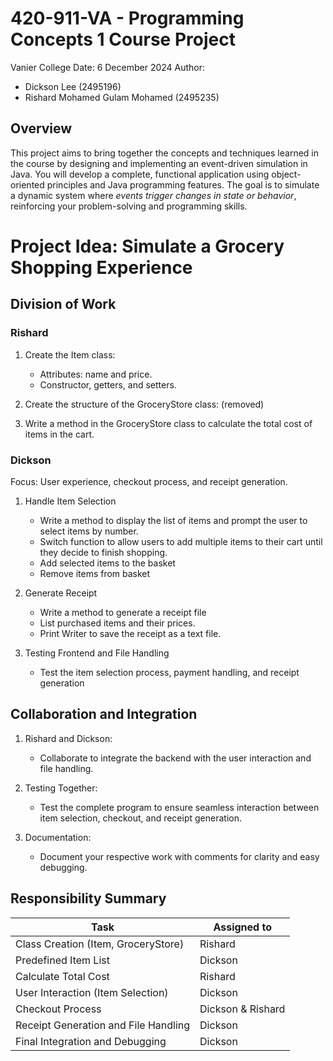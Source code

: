 # 420-911-VA - Programming Concepts 1 Course Project

Vanier College
Date: 6 December 2024
Author:

- Dickson Lee (2495196)
- Rishard Mohamed Gulam Mohamed (2495235)

## Overview

This project aims to bring together the concepts and techniques learned in the course by designing and implementing an event-driven
simulation in Java. You will develop a complete, functional application using object-oriented principles and Java programming features.
The goal is to simulate a dynamic system where _events trigger changes in state or behavior_, reinforcing your problem-solving and programming skills.

# Project Idea: Simulate a Grocery Shopping Experience

## Division of Work

### Rishard

1. Create the Item class:

   - Attributes: name and price.
   - Constructor, getters, and setters.

2. Create the structure of the GroceryStore class: (removed)
3. Write a method in the GroceryStore class to calculate the total cost of items in the cart.

### Dickson

Focus: User experience, checkout process, and receipt generation.

1. Handle Item Selection

   - Write a method to display the list of items and prompt the user to select items by number.
   - Switch function to allow users to add multiple items to their cart until they decide to finish shopping.
   - Add selected items to the basket
   - Remove items from basket

2. Generate Receipt

   - Write a method to generate a receipt file
   - List purchased items and their prices.
   - Print Writer to save the receipt as a text file.

3. Testing Frontend and File Handling

   - Test the item selection process, payment handling, and receipt generation

## Collaboration and Integration

1. Rishard and Dickson:

   - Collaborate to integrate the backend with the user interaction and file handling.

2. Testing Together:

   - Test the complete program to ensure seamless interaction between item selection, checkout, and receipt generation.

3. Documentation:

   - Document your respective work with comments for clarity and easy debugging.

## Responsibility Summary

| Task                                 | Assigned to       |
| ------------------------------------ | ----------------- |
| Class Creation (Item, GroceryStore)  | Rishard           |
| Predefined Item List                 | Dickson           |
| Calculate Total Cost                 | Rishard           |
| User Interaction (Item Selection)    | Dickson           |
| Checkout Process                     | Dickson & Rishard |
| Receipt Generation and File Handling | Dickson           |
| Final Integration and Debugging      | Dickson           |
